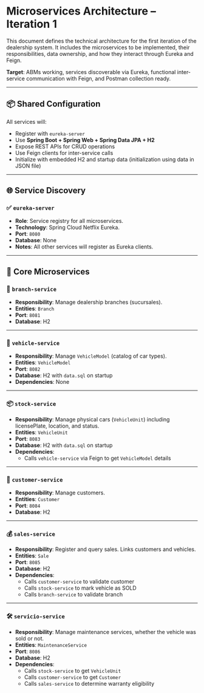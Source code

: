 # Microservices Architecture – Iteration 1

This document defines the technical architecture for the first iteration of the dealership system. It includes the microservices to be implemented, their responsibilities, data ownership, and how they interact through Eureka and Feign.

**Target**: ABMs working, services discoverable via Eureka, functional inter-service communication with Feign, and Postman collection ready.

---

## 📦 Shared Configuration

All services will:
- Register with `eureka-server`
- Use **Spring Boot + Spring Web + Spring Data JPA + H2**
- Expose REST APIs for CRUD operations
- Use Feign clients for inter-service calls
- Initialize with embedded H2 and startup data (initialization using data in JSON file)

---

## 🌐 Service Discovery

### ✅ `eureka-server`
- **Role**: Service registry for all microservices.
- **Technology**: Spring Cloud Netflix Eureka.
- **Port**: `8080`
- **Database**: None
- **Notes**: All other services will register as Eureka clients.

---

## 🧩 Core Microservices

### 🏢 `branch-service`
- **Responsibility**: Manage dealership branches (sucursales).
- **Entities**: `Branch`
- **Port**: `8081`
- **Database**: H2

---

### 🚗 `vehicle-service`
- **Responsibility**: Manage `VehicleModel` (catalog of car types).
- **Entities**: `VehicleModel`
- **Port**: `8082`
- **Database**: H2 with `data.sql` on startup
- **Dependencies**: None

---

### 📦 `stock-service`
- **Responsibility**: Manage physical cars (`VehicleUnit`) including licensePlate, location, and status.
- **Entities**: `VehicleUnit`
- **Port**: `8083`
- **Database**: H2 with `data.sql` on startup
- **Dependencies**:
  - Calls `vehicle-service` via Feign to get `VehicleModel` details

---

### 👤 `customer-service`
- **Responsibility**: Manage customers.
- **Entities**: `Customer`
- **Port**: `8084`
- **Database**: H2

---

### 💰 `sales-service`
- **Responsibility**: Register and query sales. Links customers and vehicles.
- **Entities**: `Sale`
- **Port**: `8085`
- **Database**: H2
- **Dependencies**:
  - Calls `customer-service` to validate customer
  - Calls `stock-service` to mark vehicle as SOLD
  - Calls `branch-service` to validate branch

---

### 🛠️ `servicio-service`
- **Responsibility**: Manage maintenance services, whether the vehicle was sold or not.
- **Entities**: `MaintenanceService`
- **Port**: `8086`
- **Database**: H2
- **Dependencies**:
  - Calls `stock-service` to get `VehicleUnit`
  - Calls `customer-service` to get `Customer`
  - Calls `sales-service` to determine warranty eligibility
